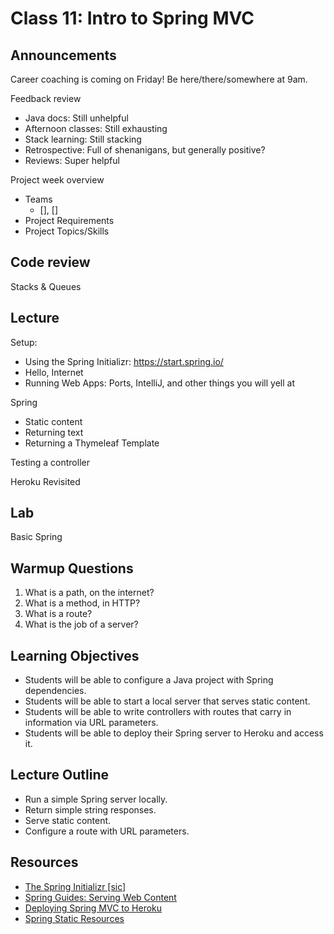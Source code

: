 # Class 11: Intro to Spring MVC

## Announcements

Career coaching is coming on Friday!  Be here/there/somewhere at 9am.

Feedback review
- Java docs:  Still unhelpful
- Afternoon classes:  Still exhausting
- Stack learning:  Still stacking
- Retrospective:  Full of shenanigans, but generally positive?
- Reviews: Super helpful

Project week overview
- Teams
  - [], []
- Project Requirements
- Project Topics/Skills

## Code review

Stacks & Queues

## Lecture

Setup:
- Using the Spring Initializr: https://start.spring.io/
- Hello, Internet
- Running Web Apps: Ports, IntelliJ, and other things you will yell at

Spring
- Static content
- Returning text
- Returning a Thymeleaf Template

Testing a controller

Heroku Revisited

## Lab

Basic Spring

## Warmup Questions

1. What is a path, on the internet?
2. What is a method, in HTTP?
3. What is a route?
4. What is the job of a server?

## Learning Objectives

* Students will be able to configure a Java project with Spring dependencies.
* Students will be able to start a local server that serves static content.
* Students will be able to write controllers with routes that carry in information via URL parameters.
* Students will be able to deploy their Spring server to Heroku and access it.

## Lecture Outline

* Run a simple Spring server locally.
* Return simple string responses.
* Serve static content.
* Configure a route with URL parameters.
  
## Resources

* [The Spring Initializr \[sic\]](https://start.spring.io/)
* [Spring Guides: Serving Web Content](https://spring.io/guides/gs/serving-web-content/)
* [Deploying Spring MVC to Heroku](https://devcenter.heroku.com/articles/deploying-spring-boot-apps-to-heroku)
* [Spring Static Resources](https://spring.io/blog/2013/12/19/serving-static-web-content-with-spring-boot)